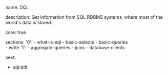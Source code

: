 name: DQL

description: Get information from SQL RDBMS systems, where most of the world's data is stored.

core: true

sections:
  '0':
    - what-is-sql
    - basic-selects
    - basic-queries    
    - write
  '1':
    - aggregate-queries
    - joins
    - database-clients

next:
  - sql:ddl

